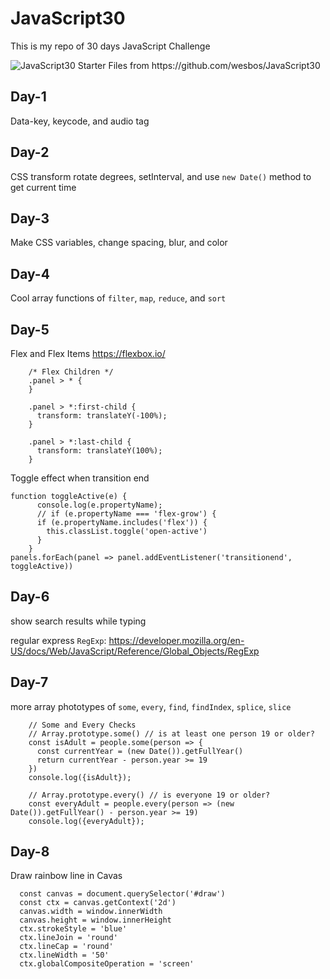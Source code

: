 # JavaScript30
This is my repo of 30 days JavaScript Challenge

<img src="https://camo.githubusercontent.com/13a16597bc17b350b043e30ab701082fc276d3c4/68747470733a2f2f6a61766173637269707433302e636f6d2f696d616765732f4a53332d736f6369616c2d73686172652e706e67" alt="JavaScript30">
Starter Files from https://github.com/wesbos/JavaScript30

## Day-1

Data-key, keycode, and audio tag

## Day-2

CSS transform rotate degrees, setInterval, and use `new Date()` method to get current time

## Day-3 

Make CSS variables, change spacing, blur, and color

## Day-4 

Cool array functions of `filter`, `map`, `reduce`, and `sort`

## Day-5

Flex and Flex Items https://flexbox.io/

```
    /* Flex Children */
    .panel > * {
    }

    .panel > *:first-child {
      transform: translateY(-100%);
    }

    .panel > *:last-child {
      transform: translateY(100%);
    }

```

Toggle effect when transition end 

```
function toggleActive(e) {
      console.log(e.propertyName);
      // if (e.propertyName === 'flex-grow') {
      if (e.propertyName.includes('flex')) {
        this.classList.toggle('open-active')
      }
    }
panels.forEach(panel => panel.addEventListener('transitionend', toggleActive))
```

## Day-6

show search results while typing

regular express `RegExp`:
https://developer.mozilla.org/en-US/docs/Web/JavaScript/Reference/Global_Objects/RegExp

## Day-7

more array phototypes of `some`, `every`, `find`, `findIndex`, `splice`, `slice`

```
    // Some and Every Checks
    // Array.prototype.some() // is at least one person 19 or older?
    const isAdult = people.some(person => {
      const currentYear = (new Date()).getFullYear()
      return currentYear - person.year >= 19
    })
    console.log({isAdult});

    // Array.prototype.every() // is everyone 19 or older?
    const everyAdult = people.every(person => (new Date()).getFullYear() - person.year >= 19)
    console.log({everyAdult});
```

## Day-8

Draw rainbow line in Cavas

```
  const canvas = document.querySelector('#draw')
  const ctx = canvas.getContext('2d')
  canvas.width = window.innerWidth
  canvas.height = window.innerHeight
  ctx.strokeStyle = 'blue'
  ctx.lineJoin = 'round'
  ctx.lineCap = 'round'
  ctx.lineWidth = '50'
  ctx.globalCompositeOperation = 'screen'
```